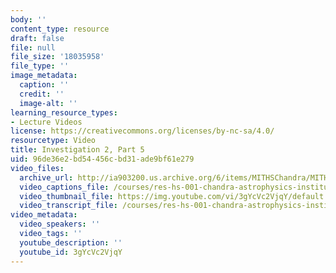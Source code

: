 ```yaml
---
body: ''
content_type: resource
draft: false
file: null
file_size: '18035958'
file_type: ''
image_metadata:
  caption: ''
  credit: ''
  image-alt: ''
learning_resource_types:
- Lecture Videos
license: https://creativecommons.org/licenses/by-nc-sa/4.0/
resourcetype: Video
title: Investigation 2, Part 5
uid: 96de36e2-bd54-456c-bd31-ade9bf61e279
video_files:
  archive_url: http://ia903200.us.archive.org/6/items/MITHSChandra/MITHS_chandra_2_05_300k.mp4
  video_captions_file: /courses/res-hs-001-chandra-astrophysics-institute/3gYcVc2VjqY_captions.webvtt
  video_thumbnail_file: https://img.youtube.com/vi/3gYcVc2VjqY/default.jpg
  video_transcript_file: /courses/res-hs-001-chandra-astrophysics-institute/3gYcVc2VjqY_transcript.pdf
video_metadata:
  video_speakers: ''
  video_tags: ''
  youtube_description: ''
  youtube_id: 3gYcVc2VjqY
---
```

